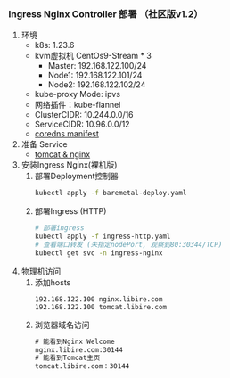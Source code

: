 ### Ingress Nginx Controller 部署 （社区版v1.2）
1. 环境
    - k8s: 1.23.6
    - kvm虚拟机 CentOs9-Stream * 3
      - Master: 192.168.122.100/24
      - Node1: 192.168.122.101/24
      - Node2: 192.168.122.102/24
    - kube-proxy Mode: ipvs
    - 网络插件：kube-flannel
    - ClusterCIDR: 10.244.0.0/16
    - ServiceCIDR: 10.96.0.0/12
    - [coredns manifest](../coredns/coredns.yaml)
1. 准备 Service
    - [tomcat & nginx](tomcat-nginx.yaml)
1. 安装Ingress Nginx(裸机版)
    1. 部署Deployment控制器
        ```sh
        kubectl apply -f baremetal-deploy.yaml
        ```
    1. 部署Ingress (HTTP)
        ```sh
        # 部署ingress
        kubectl apply -f ingress-http.yaml
        # 查看端口转发 (未指定nodePort, 观察到80:30344/TCP)
        kubectl get svc -n ingress-nginx
        ```
1. 物理机访问
    1. 添加hosts
        ```config
        192.168.122.100 nginx.libire.com
        192.168.122.100 tomcat.libire.com
        ```
    2. 浏览器域名访问
        ```txt
        # 能看到Nginx Welcome
        nginx.libire.com:30144 
        # 能看到Tomcat主页
        tomcat.libire.com：30144
        ```
